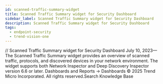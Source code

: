 ```yaml
---
id: scanned-traffic-summary-widget
title: Scanned Traffic Summary widget for Security Dashboard
sidebar_label: Scanned Traffic Summary widget for Security Dashboard
description: Scanned Traffic Summary widget for Security Dashboard
tags:
  - endpoint-security
  - trend-vision-one
---
```


/*<![CDATA[*/ $('#title').html($('meta[name=map-description]').attr('content')); /*]]>*/ Scanned Traffic Summary widget for Security Dashboard July 10, 2023—The Scanned Traffic Summary widget provides an overview of scanned traffic, protocols, and discovered devices in your network environment. The widget supports both Network Inspector and Deep Discovery Inspector version 6.6 or later. Dashboards and Reports → Dashboards © 2025 Trend Micro Incorporated. All rights reserved.Search Knowledge Base